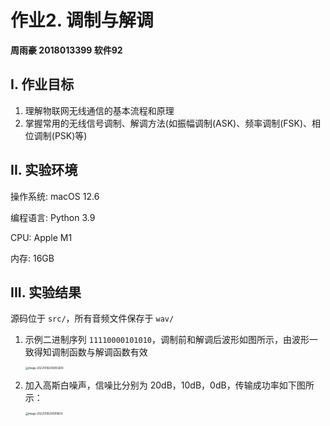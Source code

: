 # 作业2. 调制与解调

**周雨豪  2018013399  软件92**



## I. 作业目标

1. 理解物联网无线通信的基本流程和原理
2. 掌握常用的无线信号调制、解调方法(如振幅调制(ASK)、频率调制(FSK)、相位调制(PSK)等)



## II. 实验环境

操作系统: macOS 12.6

编程语言: Python 3.9

CPU: Apple M1

内存: 16GB



## III. 实验结果

源码位于 `src/`，所有音频文件保存于 `wav/`

1. 示例二进制序列 `11110000101010`，调制前和解调后波形如图所示，由波形一致得知调制函数与解调函数有效

   <img src="/Users/krzhck/Library/Application Support/typora-user-images/image-20221018200855690.png" alt="image-20221018200855690" style="zoom:30%;" />

2. 加入高斯白噪声，信噪比分别为 20dB，10dB，0dB，传输成功率如下图所示：

   <img src="/Users/krzhck/Library/Application Support/typora-user-images/image-20221018200919614.png" alt="image-20221018200919614" style="zoom:30%;" />
